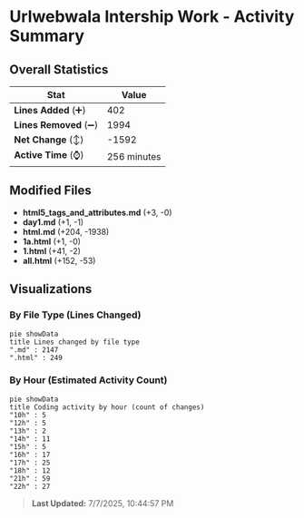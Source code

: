 # Urlwebwala Intership Work - Activity Summary 

## Overall Statistics

| Stat                   | Value                                                             |
| ---------------------- | ----------------------------------------------------------------- |
| **Lines Added** (➕)   | 402                                          |
| **Lines Removed** (➖) | 1994                                        |
| **Net Change** (↕)    | -1592                |
| **Active Time** (⌚)   | 256 minutes |


## Modified Files
- **html5_tags_and_attributes.md** (+3, -0)
- **day1.md** (+1, -1)
- **html.md** (+204, -1938)
- **1a.html** (+1, -0)
- **1.html** (+41, -2)
- **all.html** (+152, -53)

## Visualizations

### By File Type (Lines Changed)

```mermaid
pie showData
title Lines changed by file type
".md" : 2147
".html" : 249
```

### By Hour (Estimated Activity Count)

```mermaid
pie showData
title Coding activity by hour (count of changes)
"10h" : 5
"12h" : 5
"13h" : 2
"14h" : 11
"15h" : 5
"16h" : 17
"17h" : 25
"18h" : 12
"21h" : 59
"22h" : 27
```


> **Last Updated:** 7/7/2025, 10:44:57 PM